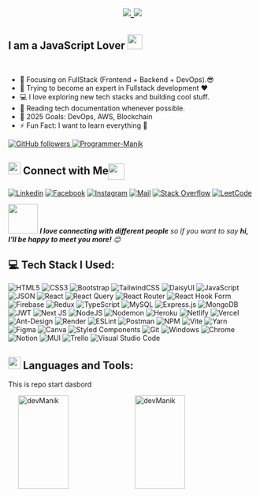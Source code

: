 <h1 align="center">
  <a href="https://git.io/typing-svg">
    <img src="https://readme-typing-svg.herokuapp.com/?lines=Hello,+There!+👋;This+Is+Md+Manik+Hossain;Nice+to+meet+you!&center=true&size=30">
  </a>
    <img src="https://media.licdn.com/dms/image/v2/D5616AQGFsayJmXyjcA/profile-displaybackgroundimage-shrink_350_1400/profile-displaybackgroundimage-shrink_350_1400/0/1729924334539?e=1740614400&v=beta&t=0PdVJR8Kg_osxlwpoSMl0I1VFZHd484JIkmB4if5G6w">
  </a>
</h1>

## I am a JavaScript Lover <img src="https://media.giphy.com/media/WUlplcMpOCEmTGBtBW/giphy.gif" width="30">

</br>

- 🔭 Focusing on FullStack (Frontend + Backend + DevOps).😎
- 🌱 Trying to become an expert in Fullstack development ❤
- 💻 I love exploring new tech stacks and building cool stuff.
- 📰 Reading tech documentation whenever possible.
- 🎯 2025 Goals: DevOps, AWS, Blockchain
- ⚡ Fun Fact: I want to learn everything 🤣

<a href="https://github.com/ManikHossainDev" target="_blank">
    <img alt="GitHub followers" src="https://img.shields.io/github/followers/ManikHossainDev?label=Github&style=flat">
  </a>
  <a href="https://github.com/ManikHossainDev" target="_blank">
    <img src="https://komarev.com/ghpvc/?username=ManikHossainDev&label=Profile%20views&color=0e75b6&style=flat" alt="Programmer-Manik" />
  </a> 

## <img src="https://media.giphy.com/media/5WJ6SOKeNKrSzblU4R/giphy.gif" width="25"> Connect with Me<img align="center" src="https://github.com/rajput2107/rajput2107/blob/master/Assets/Handshake.gif" height="33px" />

[![Linkedin](https://img.shields.io/badge/LinkedIn-0077B5?style=for-the-badge&logo=linkedin&logoColor=white)](https://www.linkedin.com/in/devmanik/)
[![Facebook](https://img.shields.io/badge/Facebook-1877F2?style=for-the-badge&logo=facebook&logoColor=white)](https://www.facebook.com/profile.php?id=100082862521278/)
[![Instagram](https://img.shields.io/badge/Instagram-E4405F?style=for-the-badge&logo=instagram&logoColor=white)](https://www.instagram.com/manik500282/)
[![Mail](https://img.shields.io/badge/Gmail-D14836?style=for-the-badge&logo=gmail&logoColor=white)](mailto:mdmanik1502083874@gmail.com)
[![Stack Overflow](https://img.shields.io/badge/Stack_Overflow-23338724?style=for-the-badge&logo=stack-overflow&logoColor=white)](https://stackoverflow.com/users/23338724/programmer-manik)
[![LeetCode](https://img.shields.io/badge/LeetCode-000000?style=for-the-badge&logo=LeetCode&logoColor=)](https://leetcode.com/u/SeManik/)


<img src="https://media.giphy.com/media/LnQjpWaON8nhr21vNW/giphy.gif" width="60"> <em><b>I love connecting with different people</b> so if you want to say <b>hi, I'll be happy to meet you more!</b> 😊</em>

## 💻 Tech Stack I Used:

![HTML5](https://img.shields.io/badge/html5-%23E34F26.svg?style=for-the-badge&logo=html5&logoColor=white)
![CSS3](https://img.shields.io/badge/css3-%231572B6.svg?style=for-the-badge&logo=css3&logoColor=white)
![Bootstrap](https://img.shields.io/badge/bootstrap-%238511FA.svg?style=for-the-badge&logo=bootstrap&logoColor=white)
![TailwindCSS](https://img.shields.io/badge/tailwindcss-%2338B2AC.svg?style=for-the-badge&logo=tailwind-css&logoColor=white)
![DaisyUI](https://img.shields.io/badge/daisyui-5A0EF8?style=for-the-badge&logo=daisyui&logoColor=white)
![JavaScript](https://img.shields.io/badge/javascript-%23323330.svg?style=for-the-badge&logo=javascript&logoColor=%23F7DF1E)
![JSON](https://img.shields.io/badge/json-5E5C5C?style=for-the-badge&logo=json&logoColor=white)
![React](https://img.shields.io/badge/react-%2320232a.svg?style=for-the-badge&logo=react&logoColor=%2361DAFB) 
![React Query](https://img.shields.io/badge/-React%20Query-FF4154?style=for-the-badge&logo=react%20query&logoColor=white) 
![React Router](https://img.shields.io/badge/React_Router-CA4245?style=for-the-badge&logo=react-router&logoColor=white) 
![React Hook Form](https://img.shields.io/badge/React%20Hook%20Form-%23EC5990.svg?style=for-the-badge&logo=reacthookform&logoColor=white)
![Firebase](https://img.shields.io/badge/Firebase-039BE5?style=for-the-badge&logo=Firebase&logoColor=white) 
![Redux](https://img.shields.io/badge/redux-%23593d88.svg?style=for-the-badge&logo=redux&logoColor=white) 
![TypeScript](https://img.shields.io/badge/typescript-%23007ACC.svg?style=for-the-badge&logo=typescript&logoColor=white)
![MySQL](https://img.shields.io/badge/mysql-%2300000f.svg?style=for-the-badge&logo=mysql&logoColor=white) 
![Express.js](https://img.shields.io/badge/express.js-%23404d59.svg?style=for-the-badge&logo=express&logoColor=%2361DAFB)
![MongoDB](https://img.shields.io/badge/MongoDB-%234ea94b.svg?style=for-the-badge&logo=mongodb&logoColor=white) 
![JWT](https://img.shields.io/badge/JWT-black?style=for-the-badge&logo=JSON%20web%20tokens)
![Next JS](https://img.shields.io/badge/Next-black?style=for-the-badge&logo=next.js&logoColor=white)
![NodeJS](https://img.shields.io/badge/node.js-6DA55F?style=for-the-badge&logo=node.js&logoColor=white) 
![Nodemon](https://img.shields.io/badge/NODEMON-%23323330.svg?style=for-the-badge&logo=nodemon&logoColor=%BBDEAD)
![Heroku](https://img.shields.io/badge/heroku-%23430098.svg?style=for-the-badge&logo=heroku&logoColor=white)
![Netlify](https://img.shields.io/badge/netlify-%23000000.svg?style=for-the-badge&logo=netlify&logoColor=#00C7B7)
![Vercel](https://img.shields.io/badge/vercel-%23000000.svg?style=for-the-badge&logo=vercel&logoColor=white)
![Ant-Design](https://img.shields.io/badge/-AntDesign-%230170FE?style=for-the-badge&logo=ant-design&logoColor=white)
![Render](https://img.shields.io/badge/Render-%46E3B7.svg?style=for-the-badge&logo=render&logoColor=white)
![ESLint](https://img.shields.io/badge/ESLint-4B3263?style=for-the-badge&logo=eslint&logoColor=white)
![Postman](https://img.shields.io/badge/Postman-FF6C37?style=for-the-badge&logo=postman&logoColor=white) 
![NPM](https://img.shields.io/badge/NPM-%23CB3837.svg?style=for-the-badge&logo=npm&logoColor=white)
![Vite](https://img.shields.io/badge/vite-%23646CFF.svg?style=for-the-badge&logo=vite&logoColor=white)
![Yarn](https://img.shields.io/badge/yarn-%232C8EBB.svg?style=for-the-badge&logo=yarn&logoColor=white) 
![Figma](https://img.shields.io/badge/Figma-F24E1E?style=for-the-badge&logo=figma&logoColor=white)
![Canva](https://img.shields.io/badge/Canva-%2300C4CC.svg?style=for-the-badge&logo=Canva&logoColor=white)
![Styled Components](https://img.shields.io/badge/styled--components-DB7093?style=for-the-badge&logo=styled-components&logoColor=white)
![Git](https://img.shields.io/badge/Git-F05032?style=for-the-badge&logo=git&logoColor=white)
![Windows](https://img.shields.io/badge/Windows-0078D6?style=for-the-badge&logo=windows&logoColor=white)
![Chrome](https://img.shields.io/badge/Google_chrome-4285F4?style=for-the-badge&logo=Google-chrome&logoColor=white)
![Notion](https://img.shields.io/badge/Notion-%23000000.svg?style=for-the-badge&logo=notion&logoColor=white)
![MUI](https://img.shields.io/badge/MUI-%230081CB.svg?style=for-the-badge&logo=mui&logoColor=white) 
![Trello](https://img.shields.io/badge/Trello-%23026AA7.svg?style=for-the-badge&logo=Trello&logoColor=white) 
![Visual Studio Code](https://img.shields.io/badge/Visual_Studio_Code-0078D4?style=for-the-badge&logo=visual%20studio%20code&logoColor=white)
<br />








## <img src="https://media.giphy.com/media/1ynCEtlgMPAeNAqdnu/giphy.gif" width="25"> Languages and Tools:



 This is repo start dasbord 


<div style="display: flex; justify-content: center; align-items: center; gap: 10px;">
  <img 
    align="center" 
    src="https://github-readme-stats.vercel.app/api?username=ManikHossainDev&show_icons=true&theme=cobalt&title_color=3cb480&locale=en" 
    alt="devManik" 
    style="width: 45%; height:190px;"
  />
  <img 
    align="center" 
    src="https://github-readme-stats.vercel.app/api/top-langs?username=ManikHossainDev&show_icons=true&theme=cobalt&title_color=3cb480&locale=en&layout=compact" 
    alt="devManik" 
    style="width: 45%; height: 190px;"
  />
</div>



